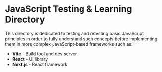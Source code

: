 # JavaScript Testing & Learning Directory

This directory is dedicated to testing and retesting basic JavaScript principles in order to fully understand such concepts before implementing them in more complex JavaScript-based frameworks such as:

- **Vite** - Build tool and dev server
- **React** - UI library
- **Next.js** - React framework
